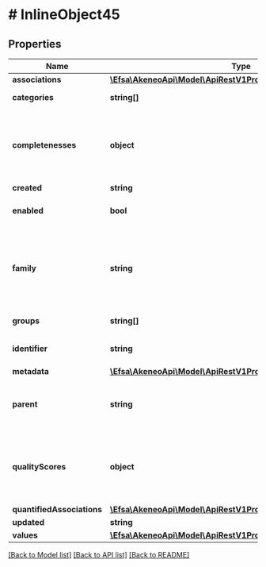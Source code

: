 # # InlineObject45

## Properties

Name | Type | Description | Notes
------------ | ------------- | ------------- | -------------
**associations** | [**\Efsa\AkeneoApi\Model\ApiRestV1ProductsAssociations**](ApiRestV1ProductsAssociations.md) |  | [optional]
**categories** | **string[]** | Codes of the categories in which the product is classified | [optional]
**completenesses** | **object** | Product completenesses for each channel/locale combination (only available on SaaS platforms, and when the \&quot;with_completenesses\&quot; query parameter is set to \&quot;true\&quot;) | [optional]
**created** | **string** | Date of creation | [optional]
**enabled** | **bool** | Whether the product is enabled | [optional] [default to true]
**family** | **string** | Family code from which the product inherits its attributes and attributes requirements | [optional] [default to 'null only in the case of a non variant product']
**groups** | **string[]** | Codes of the groups to which the product belong | [optional]
**identifier** | **string** | Product identifier, i.e. the value of the only &#x60;pim_catalog_identifier&#x60; attribute |
**metadata** | [**\Efsa\AkeneoApi\Model\ApiRestV1ProductsMetadata**](ApiRestV1ProductsMetadata.md) |  | [optional]
**parent** | **string** | Code of the parent product model when the product is a variant (only available since the 2.0). This parent can be modified since the 2.3. | [optional] [default to 'null']
**qualityScores** | **object** | Product quality scores for each channel/locale combination (only available since the 5.0 and when the \&quot;with_quality_scores\&quot; query parameter is set to \&quot;true\&quot;) | [optional]
**quantifiedAssociations** | [**\Efsa\AkeneoApi\Model\ApiRestV1ProductsQuantifiedAssociations**](ApiRestV1ProductsQuantifiedAssociations.md) |  | [optional]
**updated** | **string** | Date of the last update | [optional]
**values** | [**\Efsa\AkeneoApi\Model\ApiRestV1ProductsValues**](ApiRestV1ProductsValues.md) |  | [optional]

[[Back to Model list]](../../README.md#models) [[Back to API list]](../../README.md#endpoints) [[Back to README]](../../README.md)
